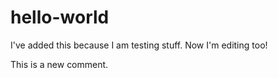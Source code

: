 # hello-world
I've added this because I am testing stuff. Now I'm editing too!


This is a new comment.
